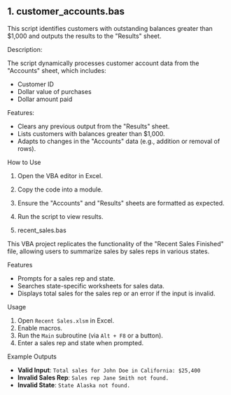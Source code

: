 ## 1. customer_accounts.bas
   
This script identifies customers with outstanding balances greater than $1,000 and outputs the results to the "Results" sheet.

Description:

The script dynamically processes customer account data from the "Accounts" sheet, which includes:
- Customer ID
- Dollar value of purchases
- Dollar amount paid

Features:
- Clears any previous output from the "Results" sheet.
- Lists customers with balances greater than $1,000.
- Adapts to changes in the "Accounts" data (e.g., addition or removal of rows).

How to Use
1. Open the VBA editor in Excel.
2. Copy the code into a module.
3. Ensure the "Accounts" and "Results" sheets are formatted as expected.
4. Run the script to view results.

2. recent_sales.bas
   
This VBA project replicates the functionality of the "Recent Sales Finished" file, allowing users to summarize sales by sales reps in various states.

Features
- Prompts for a sales rep and state.
- Searches state-specific worksheets for sales data.
- Displays total sales for the sales rep or an error if the input is invalid.

Usage
1. Open `Recent Sales.xlsm` in Excel.
2. Enable macros.
3. Run the `Main` subroutine (via `Alt + F8` or a button).
4. Enter a sales rep and state when prompted.

Example Outputs
- **Valid Input**: `Total sales for John Doe in California: $25,400`
- **Invalid Sales Rep**: `Sales rep Jane Smith not found.`
- **Invalid State**: `State Alaska not found.`
